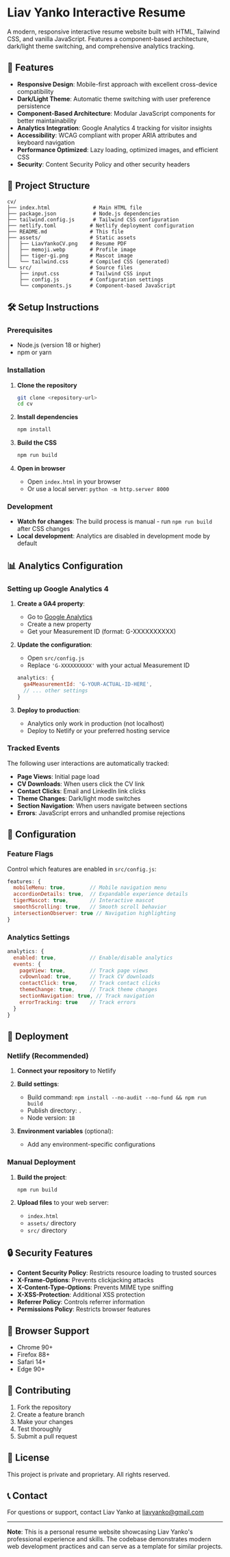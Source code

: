 # Liav Yanko Interactive Resume

A modern, responsive interactive resume website built with HTML, Tailwind CSS, and vanilla JavaScript. Features a component-based architecture, dark/light theme switching, and comprehensive analytics tracking.

## 🚀 Features

- **Responsive Design**: Mobile-first approach with excellent cross-device compatibility
- **Dark/Light Theme**: Automatic theme switching with user preference persistence
- **Component-Based Architecture**: Modular JavaScript components for better maintainability
- **Analytics Integration**: Google Analytics 4 tracking for visitor insights
- **Accessibility**: WCAG compliant with proper ARIA attributes and keyboard navigation
- **Performance Optimized**: Lazy loading, optimized images, and efficient CSS
- **Security**: Content Security Policy and other security headers

## 📁 Project Structure

```
cv/
├── index.html              # Main HTML file
├── package.json            # Node.js dependencies
├── tailwind.config.js      # Tailwind CSS configuration
├── netlify.toml           # Netlify deployment configuration
├── README.md              # This file
├── assets/                # Static assets
│   ├── LiavYankoCV.png    # Resume PDF
│   ├── memoji.webp        # Profile image
│   ├── tiger-gi.png       # Mascot image
│   └── tailwind.css       # Compiled CSS (generated)
└── src/                   # Source files
    ├── input.css          # Tailwind CSS input
    ├── config.js          # Configuration settings
    └── components.js      # Component-based JavaScript
```

## 🛠️ Setup Instructions

### Prerequisites
- Node.js (version 18 or higher)
- npm or yarn

### Installation

1. **Clone the repository**
   ```bash
   git clone <repository-url>
   cd cv
   ```

2. **Install dependencies**
   ```bash
   npm install
   ```

3. **Build the CSS**
   ```bash
   npm run build
   ```

4. **Open in browser**
   - Open `index.html` in your browser
   - Or use a local server: `python -m http.server 8000`

### Development

- **Watch for changes**: The build process is manual - run `npm run build` after CSS changes
- **Local development**: Analytics are disabled in development mode by default

## 📊 Analytics Configuration

### Setting up Google Analytics 4

1. **Create a GA4 property**:
   - Go to [Google Analytics](https://analytics.google.com/)
   - Create a new property
   - Get your Measurement ID (format: G-XXXXXXXXXX)

2. **Update the configuration**:
   - Open `src/config.js`
   - Replace `'G-XXXXXXXXXX'` with your actual Measurement ID
   ```javascript
   analytics: {
     ga4MeasurementId: 'G-YOUR-ACTUAL-ID-HERE',
     // ... other settings
   }
   ```

3. **Deploy to production**:
   - Analytics only work in production (not localhost)
   - Deploy to Netlify or your preferred hosting service

### Tracked Events

The following user interactions are automatically tracked:

- **Page Views**: Initial page load
- **CV Downloads**: When users click the CV link
- **Contact Clicks**: Email and LinkedIn link clicks
- **Theme Changes**: Dark/light mode switches
- **Section Navigation**: When users navigate between sections
- **Errors**: JavaScript errors and unhandled promise rejections

## 🔧 Configuration

### Feature Flags

Control which features are enabled in `src/config.js`:

```javascript
features: {
  mobileMenu: true,        // Mobile navigation menu
  accordionDetails: true,  // Expandable experience details
  tigerMascot: true,       // Interactive mascot
  smoothScrolling: true,   // Smooth scroll behavior
  intersectionObserver: true // Navigation highlighting
}
```

### Analytics Settings

```javascript
analytics: {
  enabled: true,           // Enable/disable analytics
  events: {
    pageView: true,        // Track page views
    cvDownload: true,      // Track CV downloads
    contactClick: true,    // Track contact clicks
    themeChange: true,     // Track theme changes
    sectionNavigation: true, // Track navigation
    errorTracking: true    // Track errors
  }
}
```

## 🚀 Deployment

### Netlify (Recommended)

1. **Connect your repository** to Netlify
2. **Build settings**:
   - Build command: `npm install --no-audit --no-fund && npm run build`
   - Publish directory: `.`
   - Node version: `18`

3. **Environment variables** (optional):
   - Add any environment-specific configurations

### Manual Deployment

1. **Build the project**:
   ```bash
   npm run build
   ```

2. **Upload files** to your web server:
   - `index.html`
   - `assets/` directory
   - `src/` directory

## 🔒 Security Features

- **Content Security Policy**: Restricts resource loading to trusted sources
- **X-Frame-Options**: Prevents clickjacking attacks
- **X-Content-Type-Options**: Prevents MIME type sniffing
- **X-XSS-Protection**: Additional XSS protection
- **Referrer Policy**: Controls referrer information
- **Permissions Policy**: Restricts browser features

## 📱 Browser Support

- Chrome 90+
- Firefox 88+
- Safari 14+
- Edge 90+

## 🤝 Contributing

1. Fork the repository
2. Create a feature branch
3. Make your changes
4. Test thoroughly
5. Submit a pull request

## 📄 License

This project is private and proprietary. All rights reserved.

## 📞 Contact

For questions or support, contact Liav Yanko at liavyanko@gmail.com

---

**Note**: This is a personal resume website showcasing Liav Yanko's professional experience and skills. The codebase demonstrates modern web development practices and can serve as a template for similar projects.
